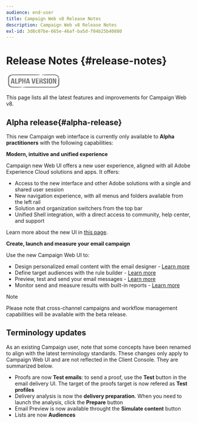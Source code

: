 ```yaml
---
audience: end-user
title: Campaign Web v8 Release Notes
description: Campaign Web v8 Release Notes
exl-id: 3d8c07be-665e-46af-ba5d-f04b25b40880
---
```

# Release Notes {#release-notes}

![](../assets/do-not-localize/badge.png)

This page lists all the latest features and improvements for Campaign Web v8. 

## Alpha release{#alpha-release}

This new Campaign web interface is currently only available to **Alpha practitioners** with the following capabilities:

**Modern, intuitive and unified experience**

Campaign new Web UI offers a new user experience, aligned with all Adobe Experience Cloud solutions and apps. It offers:

* Access to the new interface and other Adobe solutions with a single and shared user session
* New navigation experience, with all menus and folders available from the left rail
* Solution and organization switchers from the top bar
* Unified Shell integration, with a direct access to community, help center, and support
<!--
No search and pulse notifications in Alpha
-->

Learn more about the new UI in [this page](../get-started/user-interface.md).

**Create, launch and measure your email campaign**

Use the new Campaign Web UI to:

* Design personalized email content with the email designer - [Learn more](../content/edit-content.md)
* Define target audiences with the rule builder - [Learn more](../audience/about-audiences.md)
* Preview, test and send your email messages - [Learn more](../monitor/prepare-send.md)
* Monitor send and measure results with built-in reports - [Learn more](../reporting/reports.md)

<!--
add info somewhere to remind users that
* they still have access to their console (+ link to v8 console doc)
* they keep their existing data (example: will be able to use their existing delivery templates to create deliveries)
-->

>[!NOTE]
>
>Please note that cross-channel campaigns and workflow management capabilities will be available with the beta release. 

## Terminology updates

As an existing Campaign user, note that some concepts have been renamed to align with the latest terminology standards. These changes only apply to Campaign Web UI and are not reflected in the Client Console. They are summarized below.

* Proofs are now **Test emails**: to send a proof, use the **Test** button in the email delivery UI. The target of the proofs target is now refered as **Test profiles**
* Delivery analysis is now the **delivery preparation**. When you need to launch the analysis, click the **Prepare** button
* Email Preview is now available throught the **Simulate content** button
* Lists are now **Audiences**

